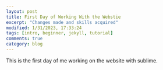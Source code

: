 ```yaml
---
layout: post
title: First Day of Working With the Webstie
excerpt: "Changes made and skills acquired"
modified: 1/31/2023, 17:33:24
tags: [intro, beginner, jekyll, tutorial]
comments: true
category: blog
---
```


This is the first day of me working on the website with sublime.
